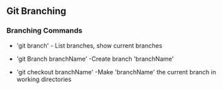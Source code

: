 ## Git Branching

### Branching Commands

* 'git branch' - List branches, show current branches

* 'git Branch branchName' -Create branch 'branchName'

* 'git checkout branchName' -Make 'branchName' the current branch in working directories
